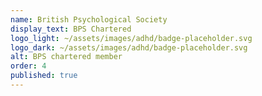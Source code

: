 ```yaml
---
name: British Psychological Society
display_text: BPS Chartered
logo_light: ~/assets/images/adhd/badge-placeholder.svg
logo_dark: ~/assets/images/adhd/badge-placeholder.svg
alt: BPS chartered member
order: 4
published: true
---
```


